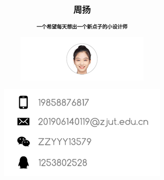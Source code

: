 <h1 align="center">周扬</h1>

<h3 align="center">一个希望每天想出一个新点子的小设计师</h3>

<h3 align="center"><p align="center"><center><img src="微信图片_20220611130302 拷贝 5.png"></center>
<h3 align="center"><p align="center"><center><img src="2bf1235b31d68b7ccbaf20fccc7d580 拷贝.png"></center>
